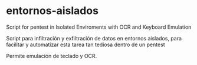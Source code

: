 # entornos-aislados

Script for pentest in Isolated Enviroments with OCR and Keyboard Emulation

Script para infiltración y exfiltración de datos en entornos aislados, para facilitar y automatizar esta tarea tan tediosa dentro de un pentest

Permite emulación de teclado y OCR.

